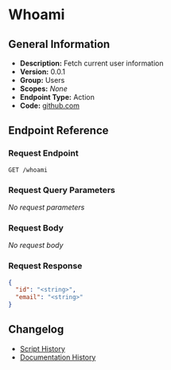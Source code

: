 <!-- BEGIN GENERATED CONTENT -->
# Whoami

## General Information

- **Description:** Fetch current user information
- **Version:** 0.0.1
- **Group:** Users
- **Scopes:** _None_
- **Endpoint Type:** Action
- **Code:** [github.com](https://github.com/NangoHQ/integration-templates/tree/main/integrations/calendly/actions/whoami.ts)


## Endpoint Reference

### Request Endpoint

`GET /whoami`

### Request Query Parameters

_No request parameters_

### Request Body

_No request body_

### Request Response

```json
{
  "id": "<string>",
  "email": "<string>"
}
```

## Changelog

- [Script History](https://github.com/NangoHQ/integration-templates/commits/main/integrations/calendly/actions/whoami.ts)
- [Documentation History](https://github.com/NangoHQ/integration-templates/commits/main/integrations/calendly/actions/whoami.md)

<!-- END  GENERATED CONTENT -->

